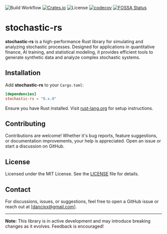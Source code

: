 ![Build Workflow](https://github.com/dancixx/stochastic-rs/actions/workflows/rust.yml/badge.svg)
[![Crates.io](https://img.shields.io/crates/v/stochastic-rs?style=flat-square)](https://crates.io/crates/stochastic-rs)
![License](https://img.shields.io/crates/l/stochastic-rs?style=flat-square)
[![codecov](https://codecov.io/gh/dancixx/stochastic-rs/graph/badge.svg?token=SCSp3z7BQJ)](https://codecov.io/gh/dancixx/stochastic-rs)
[![FOSSA Status](https://app.fossa.com/api/projects/git%2Bgithub.com%2Fdancixx%2Fstochastic-rs.svg?type=shield)](https://app.fossa.com/projects/git%2Bgithub.com%2Fdancixx%2Fstochastic-rs?ref=badge_shield)

# stochastic-rs

**stochastic-rs** is a high-performance Rust library for simulating and analyzing stochastic processes. Designed for applications in quantitative finance, AI training, and statistical modeling, it provides efficient tools to generate synthetic data and analyze complex stochastic systems.

## Installation

Add **stochastic-rs** to your `Cargo.toml`:

```toml
[dependencies]
stochastic-rs = "0.x.0"
```

Ensure you have Rust installed. Visit [rust-lang.org](https://www.rust-lang.org/tools/install) for setup instructions.

## Contributing

Contributions are welcome! Whether it's bug reports, feature suggestions, or documentation improvements, your help is appreciated. Open an issue or start a discussion on GitHub.

## License

Licensed under the MIT License. See the [LICENSE](LICENSE) file for details.

## Contact

For discussions, issues, or suggestions, feel free to open a GitHub issue or reach out at [dancixx@gmail.com].

---

**Note:** This library is in active development and may introduce breaking changes as it evolves. Feedback is encouraged!
